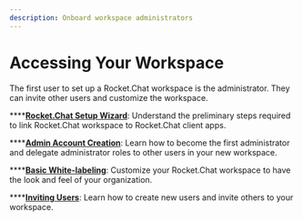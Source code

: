 ```yaml
---
description: Onboard workspace administrators
---
```


# Accessing Your Workspace

The first user to set up a Rocket.Chat workspace is the administrator. They can invite other users and customize the workspace.

****[**Rocket.Chat Setup Wizard**](rocket.chat-setup-wizard.md): Understand the preliminary steps required to link Rocket.Chat workspace to Rocket.Chat client apps.   &#x20;

****[**Admin Account Creation**](creating-the-first-administrator.md): Learn how to become the first administrator and delegate administrator roles to other users in your new workspace.

****[**Basic White-labeling**](basic-white-labeling.md): Customize your Rocket.Chat workspace to have the look and feel of your organization.  &#x20;

****[**Inviting Users**](inviting-users.md): Learn how to create new users and invite others to your workspace.

